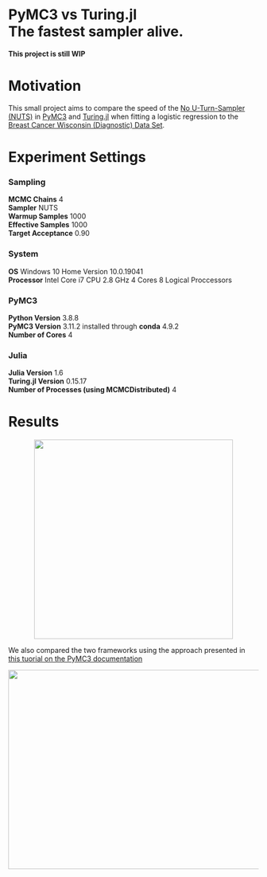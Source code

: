 # PyMC3 vs Turing.jl <br /> The fastest sampler alive.

**This project is still WIP**

# Motivation

This small project aims to compare the speed of the [No U-Turn-Sampler (NUTS)](https://arxiv.org/abs/1111.4246) in [PyMC3](https://docs.pymc.io/) and [Turing.jl](https://turing.ml/dev/) when fitting a logistic regression to the [Breast Cancer Wisconsin (Diagnostic) Data Set](https://archive.ics.uci.edu/ml/datasets/Breast+Cancer+Wisconsin+(Diagnostic)).

# Experiment Settings

### Sampling
**MCMC Chains** 4  
**Sampler** NUTS  
**Warmup Samples** 1000  
**Effective Samples** 1000  
**Target Acceptance** 0.90

### System
**OS** Windows 10 Home Version 10.0.19041  
**Processor** Intel Core i7 CPU 2.8 GHz 4 Cores 8 Logical Proccessors 

### PyMC3
**Python Version** 3.8.8  
**PyMC3 Version**  3.11.2 installed through **conda** 4.9.2  
**Number of Cores** 4

### Julia
**Julia Version** 1.6  
**Turing.jl Version** 0.15.17  
**Number of Processes (using MCMCDistributed)** 4  

# Results

<p align="center">   
  <img width="400" height="400" src="https://github.com/vb690/bazaar/blob/master/shops/pymc3_turing_comparison/results/figures/boxplot_comp.png">
</p>   

We also compared the two frameworks using the approach presented in [this tuorial on the PyMC3 documentation](https://docs.pymc.io/notebooks/BEST.html)


<p align="center">   
  <img width="900" height="400" src="https://github.com/vb690/bazaar/blob/master/shops/pymc3_turing_comparison/results/figures/posteriors.png">
</p>   
